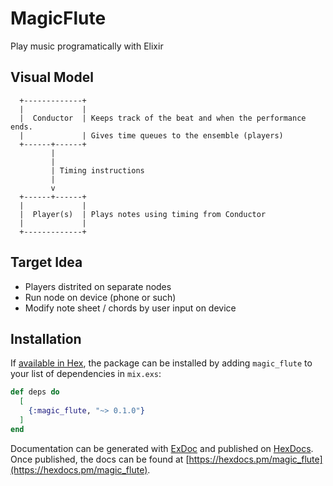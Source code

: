 # MagicFlute

Play music programatically with Elixir

## Visual Model

```text
  +-------------+
  |             |
  |  Conductor  | Keeps track of the beat and when the performance ends. 
  |             | Gives time queues to the ensemble (players)
  +------+------+
         |
         |
         | Timing instructions
         |
         v
  +------+------+
  |             |
  |  Player(s)  | Plays notes using timing from Conductor
  |             |
  +-------------+
  ```

## Target Idea

* Players distrited on separate nodes
* Run node on device (phone or such)
* Modify note sheet / chords by user input on device

## Installation

If [available in Hex](https://hex.pm/docs/publish), the package can be installed
by adding `magic_flute` to your list of dependencies in `mix.exs`:

```elixir
def deps do
  [
    {:magic_flute, "~> 0.1.0"}
  ]
end
```

Documentation can be generated with [ExDoc](https://github.com/elixir-lang/ex_doc)
and published on [HexDocs](https://hexdocs.pm). Once published, the docs can
be found at [https://hexdocs.pm/magic_flute](https://hexdocs.pm/magic_flute).
